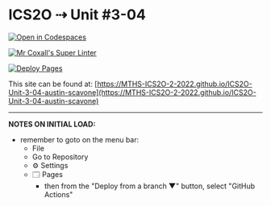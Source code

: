 # ICS2O ⇢ Unit #3-04

[![Open in Codespaces](https://classroom.github.com/assets/launch-codespace-7f7980b617ed060a017424585567c406b6ee15c891e84e1186181d67ecf80aa0.svg)](https://classroom.github.com/open-in-codespaces?assignment_repo_id=10843087)

[![Mr Coxall's Super Linter](https://github.com/MTHS-ICS2O-2-2022/ICS2O-Unit-3-04-austin-scavone/workflows/Mr%20Coxall's%20Super%20Linter/badge.svg)](https://github.com/MTHS-ICS2O-2-2022/ICS2O-Unit-3-04-austin-scavone/actions)

[![Deploy Pages](https://github.com/MTHS-ICS2O-2-2022/ICS2O-Unit-3-04-austin-scavone/workflows/Deploy%20Pages/badge.svg)](https://github.com/MTHS-ICS2O-2-2022/ICS2O-Unit-3-04-austin-scavone/actions)

This site can be found at: [https://MTHS-ICS2O-2-2022.github.io/ICS2O-Unit-3-04-austin-scavone](https://MTHS-ICS2O-2-2022.github.io/ICS2O-Unit-3-04-austin-scavone)

---

**NOTES ON INITIAL LOAD:**
- remember to goto on the menu bar:
  - File
  - Go to Repository
  - ⚙ Settings
  - 🗔 Pages
    - then from the "Deploy from a branch ▼" button, select "GitHub Actions"
